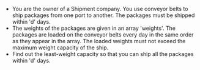 - You are the owner of a Shipment company. You use conveyor belts to ship packages from one port to another. The packages must be shipped within 'd' days.
- The weights of the packages are given in an array 'weights'. The packages are loaded on the conveyor belts every day in the same order as they appear in the array. The loaded weights must not exceed the maximum weight capacity of the ship.
- Find out the least-weight capacity so that you can ship all the packages within 'd' days.
